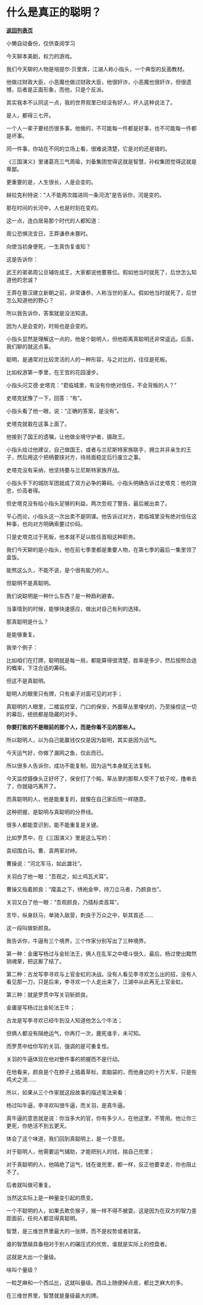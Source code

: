 # 什么是真正的聪明？

[**返回列表页**](/gzh/记忆承载3)

小懒自动备份，仅供查阅学习

今天聊本美剧，权力的游戏。

  

我们今天聊的人物是培提尔·贝里席，江湖人称小指头，一个典型的反面教材。

  

他做过财政大臣，小恶魔也做过财政大臣，他很奸诈，小恶魔也很奸诈，但很遗憾，后者是正面形象，而他，只是个反派。

  

其实我本不认同这一点，我的世界观里已经没有好人，坏人这种说法了。

  

是人，都得三七开。

  

一个人一辈子要经历很多事。他做的，不可能每一件都是好事，也不可能每一件都是坏事。  

  

同一件事，你站在不同的立场上看，很难说清楚，它是对的还是错的。

  

《三国演义》里诸葛亮三气周瑜，刘备集团觉得这就是智慧，孙权集团觉得这就是卑鄙。  

  

更重要的是，人生很长，人是会变的。  

  

赫拉克利特说："人不能两次踏进同一条河流"是告诉你，河是变的。

  

那在时间的长河中，人也是时刻在变的。  

  

这一点，连白居易那个时代的人都知道：  

  

周公恐惧流言日，王莽谦恭未篡时。

向使当初身便死，一生真伪复谁知？

  

这是告诉你：

  

武王的弟弟周公旦辅佐成王，大家都说他要篡位。假如他当时就死了，后世怎么知道他的忠诚？

  

王莽在篡汉建立新朝之前，非常谦恭，人称当世的圣人。假如他当时就死了，后世怎么知道他的野心？

  

所以我告诉你，答案就是没法知道。  

  

因为人是会变的，时局也是会变的。  

  

小指头显然是理解这一点的，他是个聪明人，但他距离真聪明还非常遥远。后面，我们聊的就这点事。  

  

聪明，是通常对比较灵活的人的一种形容，与之对比的，往往是死板。

  

比如权游第一季里，在王宫的花园漫步。

  

小指头问艾德·史塔克：“君临城里，有没有你绝对信任，不会背叛的人？”

  

史塔克犹豫了一下，回答：“有”。

  

小指头看了他一眼，说：“正确的答案，是没有”。

  

史塔克就栽在这事上面了。

  

他接到了国王的遗嘱，让他做全境守护者，摄政王。  

  

小指头给过他建议，自己做国王，或者与兰尼斯特家族联手，拥立并非亲生的王子，然后用这个把柄要挟对方，待局面稳定后行废立之事。

  

史塔克没有采纳，他坚持要与兰尼斯特家族开战。

  

小指头手下的城防军团就成了双方必争的筹码。小指头明确告诉过史塔克：他的效忠，价高者得。

  

但史塔克没有给小指头足够的利益，两次忽视了警告，最后被出卖了。

  

平心而论，小指头这一次出卖不是阴谋。他告诉过对方，君临城里没有绝对信任这种事，也向对方明确索要过价码。

  

只是史塔克过于死板，他本就不足以胜任首相这种职务。

  

我们今天聊的是小指头，他在前七季里都是重要人物，在第七季的最后一集里领了盒饭。

  

能熬这么久，不能不说，是个很有能力的人。  

  

但聪明不是真聪明。  

  

我们说聪明是一种什么东西？是一种趋利避害。  

  

当事情到的时候，能够快速感应，做出对自己有利的选择。  

  

那真聪明是什么？  

  

是能够重复。  

  

我举个例子：  

  

比如咱们在打牌，聪明就是每一局，都能算得很清楚，胜率是多少，然后按照合适的概率，下注合适的筹码。

  

但这不是真聪明。

  

聪明人的眼里只有牌，只有桌子对面可见的对手；

真聪明的人眼里，二楼监控室，门口的保安，外面草丛里埋伏的，乃至操控这一切的幕后，统统都是隐藏的对手。

  

 **你要打败的不是眼前的那个人，而是你看不见的那些人。**

  

所以聪明人，以为自己能赢钱仅仅是因为聪明，其实是因为运气。

  

今天运气好，你做了漏网之鱼，仅此而已。  

  

所以很多人告诉你，成功不能复制，因为运气本身就无法复制。  

  

今天监控摄像头正好坏了，保安打了个盹，草丛里的那帮人受不了蚊子咬，撸串去了，你就碰巧离开了。  

  

而真聪明的人，他是能重复的，就像在自己家后院一样随意。  

  

这种把握，是聪明与真聪明的分界线。

  

很多人都能意识到，能不能重复是关键。  

  

比如罗贯中，在《三国演义》里是这么写的：

  

袁绍围白马。曹、袁两家对峙。

  

曹操说：“河北军马，如此雄壮”。

  

关羽白了他一眼：“吾观之，如土鸡瓦犬耳”。

  

曹操又指着颜良：“麾盖之下，绣袍金甲，持刀立马者，乃颜良也”。

  

关羽又白了他一眼：“吾观颜良，乃插标卖首耳”。

  

言毕，纵身跃马，单骑入敌营，刺良于万众之中，斩其首还......

  

这一段叫做斩颜良。

  

我告诉你，牛逼有三个境界，三个作家分别写出了三种境界。  

  

第一种：金庸写杨过与金轮法王，俩人在乱军之中缠斗很久，最后，杨过使出黯然销魂掌，把这厮了结了。  

  

第二种：古龙写李寻欢与上官金虹的决战。没有人看见李寻欢怎么出的招，没有人看见那一刀，只是后来，李寻欢一个人走出来了，江湖中从此再无上官金虹。

  

第三种：就是罗贯中写关羽斩颜良。  

  

金庸是写杨过比金轮法王牛；

古龙是写李寻欢已经牛到没人知道他怎么个牛法；  

但俩人都没有隔绝运气，你再打一次，鹿死谁手，未可知。  

  

而罗贯中给你写的关羽，强调的是可重复性。

  

关羽的牛逼体现在他对整件事的把握而不是行动。  

  

在他看来，颜良是个在脖子上插着草标，卖脑袋的，而他身边的十万大军，只是些鸡犬之流......  

  

所以，如果从三个作家就这段故事的描述笔法来看：

杨过叫牛逼，李寻欢叫很牛逼，而关羽，是真牛逼。  

  

真牛逼的意思就是说：你当多大的官，你有多少人，在他这里，不管用。他让你三更死，你绝活不到五更天。

  

体会了这个味道，我们回到真聪明上，是一个意思。

  

对于聪明人，他需要运气辅助，才能把别人的钱，揣自己兜里；  

对于真聪明的人，他隔绝了运气，钱在谁兜里，都一样，反正他要拿走，你也阻止不了。  

  

后者就叫做可重复。

  

当然这实际上是一种量变引起的质变。

  

一个不聪明的人，如果去欺负猴子，猴一样不得不被耍。这是因为在双方的智力差距面前，任何人都显得真聪明。

  

智慧，是三维世界里最大的一张牌，而不是权势或者财富。  

  

谁的智慧越具备相对于别人的碾压式的优势，谁就是实际上的控盘者。  

  

这就是大出一个量级。  

  

啥叫个量级？

  

一粒芝麻和一个西瓜比，这就叫量级。西瓜上随便掉点皮，都比芝麻大的多。

  

在三维世界里，智慧就是量级最大的牌。

